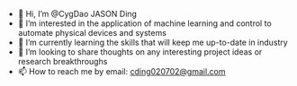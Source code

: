 - 👋 Hi, I’m @CygDao JASON Ding
- 👀 I’m interested in the application of machine learning and control to automate physical devices and systems
- 🌱 I’m currently learning the skills that will keep me up-to-date in industry
- 💞️ I’m looking to share thoughts on any interesting project ideas or research breakthroughs
- 📫 How to reach me by email: cding020702@gmail.com

<!---
RedPythonPie/RedPythonPie is a ✨ special ✨ repository because its `README.md` (this file) appears on your GitHub profile.
You can click the Preview link to take a look at your changes.
--->
